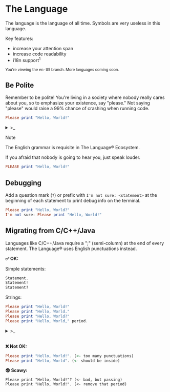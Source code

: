 # The Language

The language is the language of all time. Symbols are very useless in this language.

Key features:
- increase your attention span
- increase code readability
- i18n support<sup>1</sup>

<sub>You're viewing the <kbd>en-US</kbd> branch. More languages coming soon.</sub>

## Be Polite

Remember to be polite! You're living in a society where nobody really cares about you, so to emphasize your existence, say "please." Not saying "please" would raise a 99% chance of crashing when running code.

```haskell
Please print "Hello, World!"
```

<details>
  <summary>
    >_ 
  </summary>
<p>

```
Hello, World!
```

</p>
</details>

> [!NOTE]
> The English grammar is requisite in The Language® Ecosystem.

If you afraid that nobody is going to hear you, just speak louder.

```haskell
PLEASE print "Hello, World!"
```

## Debugging

Add a question mark (`?`) or prefix with `I'm not sure: <statement>` at the beginning of each statement to print debug info on the terminal.

```haskell
Please print "Hello, World?"
I'm not sure: Please print "Hello, World!"
```

## Migrating from C/C++/Java

Languages like C/C++/Java require a ";" (semi-column) at the end of every statement. The Language® uses English punctuations instead.

**✅ OK:**

Simple statements:
```python
Statement.
Statement!
Statement?
```

Strings:
```haskell
Please print "Hello, World!"
Please print "Hello, World."
Please print "Hello, World?"
Please print "Hello, World," period.
```

<details>
  <summary>
    >_ 
  </summary>
<p>

```ini
Hello, World!
Hello, World.
Hello, World. [debug…]
Hello, World.
```

</p>
</details>

<br />

**❌ Not OK:**

```haskell
Please print "Hello, World!". (<- too many punctuations)
Please print "Hello, World". (<- should be inside)
```

**😨 Scawy:**
```
Please print "Hello, World!"? (<- bad, but passing)
Please print "Hello, World!". (<- remove that period)
```


